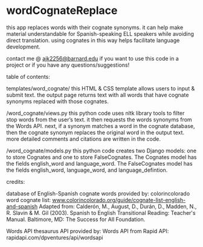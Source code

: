 # wordCognateReplace
this app replaces words with their cognate synonyms. it can help make material understandable for Spanish-speaking ELL speakers while avoiding direct translation. using cognates in this way helps facilitate language development.

contact me @ ajk2256@barnard.edu if you want to use this code in a project or if you have any questions/suggestions!

table of contents:

templates/word_cognate/
this HTML & CSS template allows users to input & submit text. the output page returns text with all words that have cognate synonyms replaced with those cognates. 

/word_cognate/views.py 
this python code uses nltk library tools to filter stop words from the user’s text. it then requests the words synonyms from the Words API. next, if a synonym matches a word in the cognate database, then the cognate synonym replaces the original word in the output text. more detailed comments and citations are written in the code. 

/word_cognate/models.py
this python code creates two Django models: one to store Cognates and one to store FalseCognates. The Cognates model has the fields english_word and language_word. The FalseCognates model has the fields english_word, language_word, and language_defintion. 

credits:

database of English-Spanish cognate words provided by:
    colorincolorado word cognate list: www.colorincolorado.org/guide/cognate-list-english-and-spanish
    Adapted from: Calderón, M., August, D., Durán, D., Madden, N., R. Slavin & M. Gil (2003). Spanish to English Transitional Reading: Teacher's Manual. Baltimore, MD: The Success for All Foundation.

Words API thesaurus API provided by:
    Words API from Rapid API: rapidapi.com/dpventures/api/wordsapi
